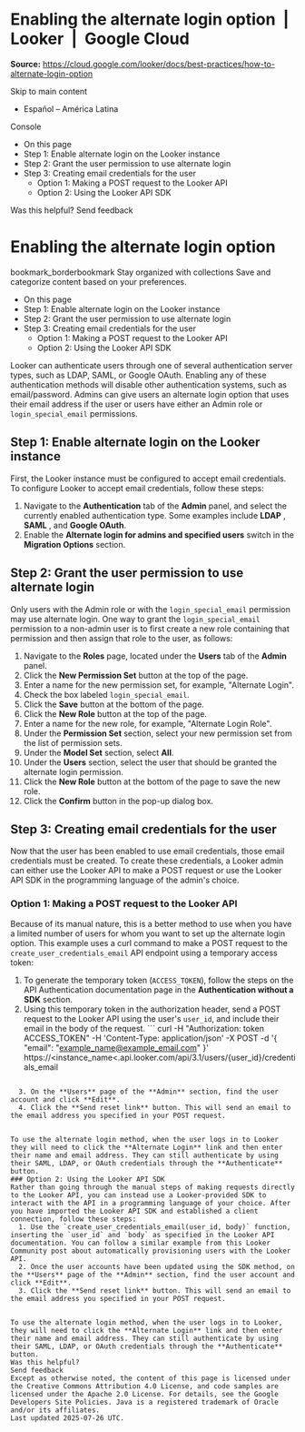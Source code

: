 # Enabling the alternate login option  |  Looker  |  Google Cloud

**Source:** https://cloud.google.com/looker/docs/best-practices/how-to-alternate-login-option

Skip to main content 
  * Español – América Latina

Console 


  * On this page
  * Step 1: Enable alternate login on the Looker instance
  * Step 2: Grant the user permission to use alternate login
  * Step 3: Creating email credentials for the user
    * Option 1: Making a POST request to the Looker API
    * Option 2: Using the Looker API SDK




Was this helpful?
Send feedback 
#  Enabling the alternate login option
bookmark_borderbookmark Stay organized with collections  Save and categorize content based on your preferences.
  * On this page
  * Step 1: Enable alternate login on the Looker instance
  * Step 2: Grant the user permission to use alternate login
  * Step 3: Creating email credentials for the user
    * Option 1: Making a POST request to the Looker API
    * Option 2: Using the Looker API SDK


Looker can authenticate users through one of several authentication server types, such as LDAP, SAML, or Google OAuth. Enabling any of these authentication methods will disable other authentication systems, such as email/password. 
Admins can give users an alternate login option that uses their email address if the user or users have either an Admin role or `login_special_email` permissions. 
## Step 1: Enable alternate login on the Looker instance
First, the Looker instance must be configured to accept email credentials. To configure Looker to accept email credentials, follow these steps: 
  1. Navigate to the **Authentication** tab of the **Admin** panel, and select the currently enabled authentication type. Some examples include **LDAP** , **SAML** , and **Google OAuth**.
  2. Enable the **Alternate login for admins and specified users** switch in the **Migration Options** section. 


## Step 2: Grant the user permission to use alternate login
Only users with the Admin role or with the `login_special_email` permission may use alternate login. One way to grant the `login_special_email` permission to a non-admin user is to first create a new role containing that permission and then assign that role to the user, as follows: 
  1. Navigate to the **Roles** page, located under the **Users** tab of the **Admin** panel.
  2. Click the **New Permission Set** button at the top of the page.
  3. Enter a name for the new permission set, for example, "Alternate Login".
  4. Check the box labeled `login_special_email`.
  5. Click the **Save** button at the bottom of the page.
  6. Click the **New Role** button at the top of the page.
  7. Enter a name for the new role, for example, "Alternate Login Role".
  8. Under the **Permission Set** section, select your new permission set from the list of permission sets.
  9. Under the **Model Set** section, select **All**.
  10. Under the **Users** section, select the user that should be granted the alternate login permission.
  11. Click the **New Role** button at the bottom of the page to save the new role.
  12. Click the **Confirm** button in the pop-up dialog box.


## Step 3: Creating email credentials for the user
Now that the user has been enabled to use email credentials, those email credentials must be created. To create these credentials, a Looker admin can either use the Looker API to make a POST request or use the Looker API SDK in the programming language of the admin's choice. 
### Option 1: Making a POST request to the Looker API
Because of its manual nature, this is a better method to use when you have a limited number of users for whom you want to set up the alternate login option. 
This example uses a curl command to make a POST request to the `create_user_credentials_email` API endpoint using a temporary access token: 
  1. To generate the temporary token (`ACCESS_TOKEN`), follow the steps on the API Authentication documentation page in the **Authentication without a SDK** section. 
  2. Using this temporary token in the authorization header, send a POST request to the Looker API using the user's `user_id`, and include their email in the body of the request. ```
 curl -H "Authorization: token ACCESS_TOKEN" -H 'Content-Type: application/json' -X POST -d '{ "email": "example_name@example_email.com" }' https://<instance_name<.api.looker.com/api/3.1/users/{user_id}/credentials_email
```

  3. On the **Users** page of the **Admin** section, find the user account and click **Edit**. 
  4. Click the **Send reset link** button. This will send an email to the email address you specified in your POST request. 


To use the alternate login method, when the user logs in to Looker they will need to click the **Alternate Login** link and then enter their name and email address. They can still authenticate by using their SAML, LDAP, or OAuth credentials through the **Authenticate** button. 
### Option 2: Using the Looker API SDK
Rather than going through the manual steps of making requests directly to the Looker API, you can instead use a Looker-provided SDK to interact with the API in a programming language of your choice. After you have imported the Looker API SDK and established a client connection, follow these steps: 
  1. Use the `create_user_credentials_email(user_id, body)` function, inserting the `user_id` and `body` as specified in the Looker API documentation. You can follow a similar example from this Looker Community post about automatically provisioning users with the Looker API. 
  2. Once the user accounts have been updated using the SDK method, on the **Users** page of the **Admin** section, find the user account and click **Edit**. 
  3. Click the **Send reset link** button. This will send an email to the email address you specified in your POST request. 


To use the alternate login method, when the user logs in to Looker, they will need to click the **Alternate Login** link and then enter their name and email address. They can still authenticate by using their SAML, LDAP, or OAuth credentials through the **Authenticate** button. 
Was this helpful?
Send feedback 
Except as otherwise noted, the content of this page is licensed under the Creative Commons Attribution 4.0 License, and code samples are licensed under the Apache 2.0 License. For details, see the Google Developers Site Policies. Java is a registered trademark of Oracle and/or its affiliates.
Last updated 2025-07-26 UTC.


